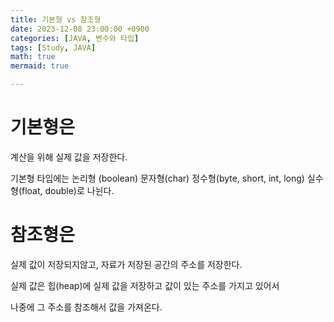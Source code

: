```yaml
---
title: 기본형 vs 참조형
date: 2023-12-08 23:00:00 +0900
categories: [JAVA, 변수와 타입]
tags: [Study, JAVA]
math: true
mermaid: true

---
```


# 기본형은

계산을 위해 실제 값을 저장한다.

기본형 타입에는 논리형 (boolean)  문자형(char)  정수형(byte, short, int, long) 실수형(float, double)로 나뉜다.

# 참조형은

실제 값이 저장되지않고, 자료가 저장된 공간의 주소를 저장한다.

실제 값은 힙(heap)에 실제 값을 저장하고 값이 있는 주소를 가지고 있어서 

나중에 그 주소를 참조해서 값을 가져온다.